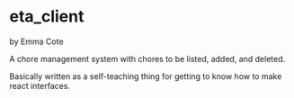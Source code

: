 # eta_client

by Emma Cote

A chore management system with chores to be listed, added, and deleted.

Basically written as a self-teaching thing for getting to know how to make react interfaces.
